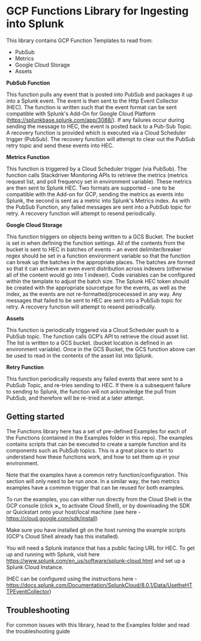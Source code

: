 # GCP Functions Library for Ingesting into Splunk

This library contains GCP Function Templates to read from:
- PubSub
- Metrics
- Google Cloud Storage
- Assets

**PubSub Function**

This function pulls any event that is posted into PubSub and packages it up into a Splunk event. The event is then sent to the Http Event Collector (HEC). The function is written such that the event format can be sent compatible with Splunk's Add-On for Google Cloud Platform (https://splunkbase.splunk.com/app/3088/).
If any failures occur during sending the message to HEC, the event is posted back to a Pub-Sub Topic. A recovery function is provided which is executed via a Cloud Scheduler trigger (PubSub). The recovery function will attempt to clear out the PubSub retry topic and send these events into HEC.

**Metrics Function**

This function is triggered by a Cloud Scheduler trigger (via PubSub). The function calls Stackdriver Monitoring APIs to retrieve the metrics (metrics request list, and poll frequency set in environment variable). These metrics are then sent to Splunk HEC. Two formats are supported - one to be compatible with the Add-on for GCP, sending the metrics as events into Splunk, the second is sent as a metric into Splunk's Metrics index.
As with the PubSub Function, any failed messages are sent into a PubSub topic for retry. A recovery function will attempt to resend periodically. 

**Google Cloud Storage**

This function triggers on objects being written to a GCS Bucket. The bucket is set in when defining the function settings. All of the contents from the bucket is sent to HEC in batches of events – an event delimiter/breaker regex should be set in a function environment variable so that the function can break up the batches in the appropriate places. The batches are formed so that it can achieve an even event distribution across indexers (otherwise all of the content would go into 1 indexer). Code variables can be configured within the template to adjust the batch size. The Splunk HEC token should be created with the appropriate sourcetype for the events, as well as the index, as the events are not re-formatted/procecessed in any way.
Any messages that failed to be sent to HEC are sent into a PubSub topic for retry. A recovery function will attempt to resend periodically.

**Assets**

This function is periodically triggered via a Cloud Scheduler push to a PubSub topic. The function calls GCP’s API to retrieve the cloud asset list. The list is written to a GCS bucket. (bucket location is defined in an environment variable).
Once in the GCS Bucket, the GCS function above can be used to read in the contents of the asset list into Splunk.

**Retry Function**

This function periodically requests any failed events that were sent to a PubSub Topic, and re-tries sending to HEC. If there is a subsequent failure to sending to Splunk, the function will not acknowledge the pull from PubSub, and therefore will be re-tried at a later attempt.

## Getting started

The Functions library here has a set of pre-defined Examples for each of the Functions (contained in the Examples folder in this repo). The examples contains scripts that can be executed to create a sample function and its components such as PubSub topics. This is a great place to start to understand how these functions work, and how to set them up in your environment.

Note that the examples have a common retry function/configuration. This section will only need to be run once. In a similar way, the two metrics examples have a common trigger that can be reused for both examples.

To run the examples, you can either run directly from the Cloud Shell in the GCP console (click **>_** to activate Cloud Shell), or by downloading the SDK or Quickstart onto your host/local machine (see here - https://cloud.google.com/sdk/install)

Make sure you have installed git on the host running the example scripts (GCP's Cloud Shell already has this installed).

You will need a Splunk instance that has a public facing URL for HEC. To get up and running with Splunk, visit here https://www.splunk.com/en_us/software/splunk-cloud.html and set up a Splunk Cloud Instance.

(HEC can be configured using the instructions here - https://docs.splunk.com/Documentation/SplunkCloud/8.0.1/Data/UsetheHTTPEventCollector)

## Troubleshooting

For common issues with this library, head to the Examples folder and read the troubleshooting guide
